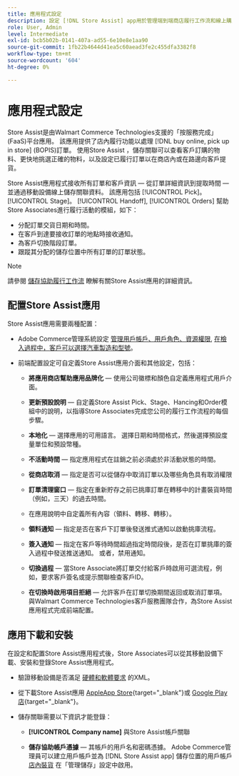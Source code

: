 ```yaml
---
title: 應用程式設定
description: 設定 [!DNL Store Assist] app用於管理端到端商店履行工作流和線上購買流程，在商店訂單中提貨。
role: User, Admin
level: Intermediate
exl-id: bcb5b02b-0141-407a-ad55-6e10e8e1aa90
source-git-commit: 1fb22b4644d41ea5c60aead3fe2c455dfa3382f8
workflow-type: tm+mt
source-wordcount: '604'
ht-degree: 0%

---
```


# 應用程式設定

Store Assist是由Walmart Commerce Technologies支援的「按服務完成」(FaaS)平台應用。 該應用提供了店內履行功能以處理 [!DNL buy online, pick up in store] (BOPIS)訂單。 使用Store Assist ，儲存關聯可以查看客戶訂購的物料、更快地挑選正確的物料，以及設定已履行訂單以在商店內或在路邊向客戶提貨。

Store Assist應用程式接收所有訂單和客戶資訊 — 從訂單詳細資訊到提取時間 — 並通過移動設備線上儲存關聯資料。 該應用包括 [!UICONTROL Pick]。 [!UICONTROL Stage]。 [!UICONTROL Handoff], [!UICONTROL Orders] 幫助Store Associates進行履行活動的模組，如下：

- 分配訂單交貨日期和時間。
- 在客戶到達要接收訂單的地點時接收通知。
- 為客戶切換階段訂單。
- 跟蹤其分配的儲存位置中所有訂單的訂單狀態。

>[!NOTE]
>
>請參閱 [儲存協助履行工作流](store-assist-modules.md) 瞭解有關Store Assist應用的詳細資訊。

## 配置Store Assist應用

Store Assist應用需要兩種配置：

- Adobe Commerce管理系統設定 [管理用戶帳戶、用戶角色、資源權限](user-setup.md), [在檢入過程中，客戶可以選擇汽車製造和型號](check-in-experience-setup.md)。

- 前端配置設定可自定義Store Assist應用介面和其他設定，包括：

   - **將應用商店幫助應用品牌化** — 使用公司徽標和顏色自定義應用程式用戶介面。

   - **更新預設說明** — 自定義Store Assist Pick、Stage、Hancing和Order模組中的說明，以指導Store Associates完成您公司的履行工作流程的每個步驟。

   - **本地化** — 選擇應用的可用語言。 選擇日期和時間格式，然後選擇預設度量單位和預設幣種。

   - **不活動時間** — 指定應用程式在註銷之前必須處於非活動狀態的時間。

   - **從商店取消** — 指定是否可以從儲存中取消訂單以及哪些角色具有取消權限

   - **訂單清理窗口** — 指定在重新貯存之前已挑庫訂單在轉移中的計畫裝貨時間（例如，三天）的過去時間。

   - 在應用說明中自定義所有內容（領料、轉移、轉移）。

   - **領料通知** — 指定是否在客戶下訂單後發送推式通知以啟動挑庫流程。

   - **簽入通知** — 指定在客戶等待時間超過指定時間段後，是否在訂單挑庫的簽入過程中發送推送通知。 或者，禁用通知。

   - **切換過程** — 當Store Associate將訂單交付給客戶時啟用可選流程，例如，要求客戶簽名或提示關聯檢查客戶ID。

   - **在切換時啟用項目拒絕** — 允許客戶在訂單切換期間返回或取消訂單項。
   與Walmart Commerce Technologies客戶服務團隊合作，為Store Assist應用程式完成前端配置。

## 應用下載和安裝

在設定和配置Store Assist應用程式後，Store Associates可以從其移動設備下載、安裝和登錄Store Assist應用程式。

- 驗證移動設備是否滿足 [硬體和軟體要求](solution-requirements.md#store-assist-app-requirements) 的XML。

- 從下載Store Assist應用 [AppleApp Store](https://apps.apple.com/us/app/store-assist-by-walmart/id1609281539){target=&quot;_blank&quot;}或 [Google Play店](https://play.google.com/store/apps/details?id=com.walmart.faas.storeassist){target=&quot;_blank&quot;}。

- 儲存關聯需要以下資訊才能登錄：

   - **[!UICONTROL Company name]** 與Store Assist帳戶關聯

   - **儲存協助帳戶憑據** — 其帳戶的用戶名和密碼憑據。
   Adobe Commerce管理員可以建立用戶帳戶並為 [!DNL Store Assist app] 儲存位置的用戶帳戶 [店內裝貨](merchant-store-configuration.md#pickup-location-configuration) 在「管理儲存」設定中啟用。
